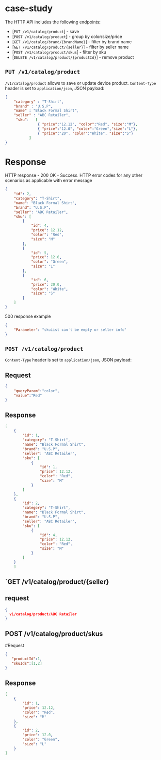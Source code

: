 # case-study
The HTTP API includes the following endpoints:
- [`PUT /v1/catalog/product`]                 - save
- [`POST /v1/catalog/product`]                - group by color/size/price
- [`GET /v1/catalog/brand/{brandName}`]       - filter by brand name
- [`GET /v1/catalog/product/{seller}`]        -  filter by seller name	
- [`POST /v1/catalog/product/skus`]           - filter by sku
- [`DELETE /v1/catalog/product/{productId}`]  - remove product


## `PUT /v1/catalog/product`
`/v1/catalog/product` allows to save or update device product.
`Content-Type` header is set to `application/json`, 
JSON payload:

```json
{
	"category" : "T-Shirt",
	"brand" : "U.S.P",
	"name" : "Black Formal Shirt",
	"seller" : "ABC Retailer",
	 "sku":   [
	 	       { "price":"12.12", "color":"Red", "size":"M"},
	 	       { "price":"12.0", "color":"Green","size":"L"},
	 	       { "price":"20", "color":"White", "size":"S"}
	 	   ]
}
```
# Response
HTTP response - 200 OK - Success. HTTP error codes for any other scenarios as applicable with error message
```json
{
    "id": 2,
    "category": "T-Shirt",
    "name": "Black Formal Shirt",
    "brand": "U.S.P",
    "seller": "ABC Retailer",
    "sku": [
        {
            "id": 4,
            "price": 12.12,
            "color": "Red",
            "size": "M"
        },
        {
            "id": 5,
            "price": 12.0,
            "color": "Green",
            "size": "L"
        },
        {
            "id": 6,
            "price": 20.0,
            "color": "White",
            "size": "S"
        }
    ]
}
```
500 response example 
```json
{
    "Parameter": "skuList can't be empty or seller info"
}
```

## `POST /v1/catalog/product`

`Content-Type` header is set to `application/json`, 
JSON payload:
## Request
```json
{
	"queryParam":"color",
	"value":"Red"
}
```
## Response

```json
[
    {
        "id": 1,
        "category": "T-Shirt",
        "name": "Black Formal Shirt",
        "brand": "U.S.P",
        "seller": "ABC Retailer",
        "sku": [
            {
                "id": 1,
                "price": 12.12,
                "color": "Red",
                "size": "M"
            }
        ]
    },
    {
        "id": 2,
        "category": "T-Shirt",
        "name": "Black Formal Shirt",
        "brand": "U.S.P",
        "seller": "ABC Retailer",
        "sku": [
            {
                "id": 4,
                "price": 12.12,
                "color": "Red",
                "size": "M"
            }
        ]
    }
	]
```
## `GET /v1/catalog/product/{seller}

## request
```json
{
  v1/catalog/product/ABC Retailer
}
```
## POST /v1/catalog/product/skus
#Request
```json
{
   "productId":1,
   "skuIds":[1,2]
}
```
## Response

```json
[
    {
        "id": 1,
        "price": 12.12,
        "color": "Red",
        "size": "M"
    },
    {
        "id": 2,
        "price": 12.0,
        "color": "Green",
        "size": "L"
    }
]
```


